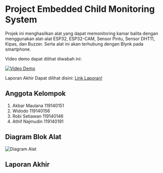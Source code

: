 # Project Embedded Child Monitoring System
Projek ini menghasilkan alat yang dapat memonitoring kamar balita dengan menggunakan alat-alat ESP32, ESP32-CAM, Sensor Pintu, Sensor DHT11, Kipas,  dan Buzzer. Serta alat ini akan terhubung dengan Blynk pada smartphone.

Video demo dapat dilihat diwabah ini:

 [![Video Demo](https://img.youtube.com/vi/bpQRUnW4Bow/0.jpg)](https://www.youtube.com/embed/bpQRUnW4Bow)
 
Laporan Akhir Dapat dilihat disini: [Link Laporan!](https://github.com/barbar17/Project-Embedded-Child-Monitoring/files/7800651/Laporan_Embedded.pdf)

 
## Anggota Kelompok
1. Akbar Maulana 119140151
2. Widodo 119140156
3. Robi Setiawan 119140146
4. Athif Najmudin 119140191

## Diagram Blok Alat
![Diagram Alat](https://user-images.githubusercontent.com/83702513/147822942-e78218df-c8d9-422e-843d-c26e57b9b21c.png)

## Laporan Akhir
